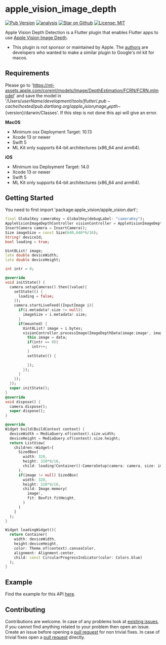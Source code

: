 # apple\_vision\_image\_depth

[![Pub Version](https://img.shields.io/pub/v/apple_vision_image_depth)](https://pub.dev/packages/apple_vision_image_depth)
[![analysis](https://github.com/Knightro63/apple_vision/actions/workflows/flutter.yml/badge.svg)](https://github.com/Knightro63/apple_vision/actions/)
[![Star on Github](https://img.shields.io/github/stars/Knightro63/apple_vision.svg?style=flat&logo=github&colorB=deeppink&label=stars)](https://github.com/Knightro63/apple_vision)
[![License: MIT](https://img.shields.io/badge/license-MIT-purple.svg)](https://opensource.org/licenses/MIT)

Apple Vision Depth Detection is a Flutter plugin that enables Flutter apps to use [Apple Vision Image Depth](https://developer.apple.com/documentation/avfoundation/additional_data_capture/capturing_photos_with_depth).

- This plugin is not sponsor or maintained by Apple. The [authors](https://github.com/Knightro63/apple_vision/blob/main/AUTHORS) are developers who wanted to make a similar plugin to Google's ml kit for macos.

## Requirements

Please go to 'https://ml-assets.apple.com/coreml/models/Image/DepthEstimation/FCRN/FCRN.mlmodel' and save the model in '/Users/${userName}/development/tools/flutter/.pub-cache/hosted/pub.dartlang.org/apple_vision_image_depth-${version}/darwin/Classes'. If this step is not done this api will give an error.

**MacOS**
 - Minimum osx Deployment Target: 10.13
 - Xcode 13 or newer
 - Swift 5
 - ML Kit only supports 64-bit architectures (x86_64 and arm64).

**iOS**
 - Minimum ios Deployment Target: 14.0
 - Xcode 13 or newer
 - Swift 5
 - ML Kit only supports 64-bit architectures (x86_64 and arm64).

## Getting Started

You need to first import 'package:apple_vision/apple_vision.dart';

```dart
final GlobalKey cameraKey = GlobalKey(debugLabel: "cameraKey");
AppleVisionImageDepthController visionController = AppleVisionImageDepthController();
InsertCamera camera = InsertCamera();
Size imageSize = const Size(640,640*9/16);
String? deviceId;
bool loading = true;

Uint8List? image;
late double deviceWidth;
late double deviceHeight;

int intr = 0;

@override
void initState() {
  camera.setupCameras().then((value){
    setState(() {
      loading = false;
    });
    camera.startLiveFeed((InputImage i){
      if(i.metadata?.size != null){
        imageSize = i.metadata!.size;
      }
      if(mounted) {
        Uint8List? image = i.bytes;
        visionController.processImage(ImageDepthData(image:image!, imageSize: imageSize)).then((data){
          this.image = data;
          if(intr == 0){
            intr++;
          }
          setState(() {
            
          });
        });
      }
    });
  });
  super.initState();
}
@override
void dispose() {
  camera.dispose();
  super.dispose();
}

@override
Widget build(BuildContext context) {
  deviceWidth = MediaQuery.of(context).size.width;
  deviceHeight = MediaQuery.of(context).size.height;
  return ListView(
    children:<Widget>[
      SizedBox(
        width: 320, 
        height: 320*9/16, 
        child: loading?Container():CameraSetup(camera: camera, size: imageSize)
      ),
      if(image != null) SizedBox(
        width: 320, 
        height: 320*9/16,
        child: Image.memory(
          image!, 
          fit: BoxFit.fitHeight,
        )
      )
    ]
  );
}

Widget loadingWidget(){
  return Container(
    width: deviceWidth,
    height:deviceHeight,
    color: Theme.of(context).canvasColor,
    alignment: Alignment.center,
    child: const CircularProgressIndicator(color: Colors.blue)
  );
}
```

## Example

Find the example for this API [here](https://github.com/Knightro63/apple_vision/tree/main/packages/apple_vision_image_depth/example/lib/main.dart).

## Contributing

Contributions are welcome.
In case of any problems look at [existing issues](https://github.com/Knightro63/apple_vision/issues), if you cannot find anything related to your problem then open an issue.
Create an issue before opening a [pull request](https://github.com/Knightro63/apple_vision/pulls) for non trivial fixes.
In case of trivial fixes open a [pull request](https://github.com/Knightro63/apple_vision/pulls) directly.
